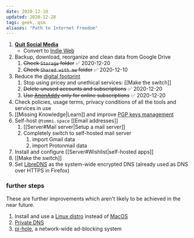 ```yaml
---
date: 2020-12-10
updated: 2020-12-28
tags: geek, qsm
aliases: "Path to Internet Freedom"
---
```

1. [**Quit Social Media**](https://quitsocialmedia.club/roadmap "Quit Social Media roadmap")
	- Convert to [Indie Web](https://indieweb.org "IndieWeb official website")
1. Backup, download, reorganize and clean data from Google Drive
    1. ~~Check `Storage` folder~~ ✅ 2020-12-20
    1. ~~Check `Shared with me` folder~~ ✅ 2020-12-10
1. Reduce the [digital footprint](https://en.wikipedia.org/wiki/Digital_footprint "Digital footprint on Wikipedia")
    1. Stop using pricey and unethical services: [[Make the switch]]
    1. ~~Delete unused accounts and subscriptions~~ ✅ 2020-12-20
    1. ~~Use [AnonAddy](https://anonaddy.com) only for online subscriptions~~ ✅ 2020-12-20
1. Check policies, usage terms, privacy conditions of all the tools and services in use
1. [[Missing Knowledge|Learn]] and improve [PGP keys management](https://keys.openpgp.org)
1. Self-host `@tommi.space` [[Email addresses]]
	1. [[Server#Mail server|Setup a mail server]]
	1. Completely switch to self-hosted mail server
		1. import Gmail data
		1. import Protonmail data
1. Install and configure [[Server#Wishlist|self-hosted apps]]
1. [[Make the switch]]
1. Set [LibreDNS](https://libredns.gr "LibreDNS official website") as the system-wide encrypted DNS (already used as DNS over HTTPS in Firefox)

### further steps

These are further improvements which aren't likely to be achieved in the near future.

1. Install and use a [Linux distro](https://www.linux.org/pages/download/) instead of [MacOS](https://www.apple.com/macos/)
1. [Private DNS](https://www.privacytools.io/providers/dns/ "Private DNS on PrivacyTools")
1. [pi-hole](https://pi-hole.net "Pi hole"), a network-wide ad-blocking system
